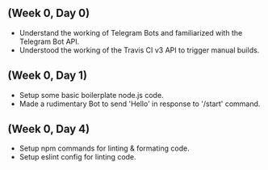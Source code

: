 ## (Week 0, Day 0)

 - Understand the working of Telegram Bots and familiarized with the Telegram Bot API.
 - Understood the working of the Travis CI v3 API to trigger manual builds.

## (Week 0, Day 1)
 - Setup some basic boilerplate node.js code.
 - Made a rudimentary Bot to send 'Hello' in response to '/start' command.

## (Week 0, Day 4)
 - Setup npm commands for linting & formating code.
 - Setup eslint config for linting code.
